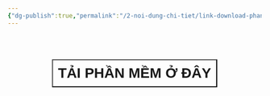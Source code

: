 ```yaml
---
{"dg-publish":true,"permalink":"/2-noi-dung-chi-tiet/link-download-phan-mem/","dgPassFrontmatter":true,"noteIcon":"1","created":"","updated":""}
---
```


<div style="display: flex; justify-content: center; cursor: pointer;"> <a href="hhttps://obsidian.md/download" target="_blank"> <button style=" font-size: 28px; padding: 10px; height: fit-content; margin-top: 50px; background: var(--text-accent); font-weight: 600; color: var(--text-on-accent); "> TẢI PHẦN MỀM Ở ĐÂY</button> </a> </div>